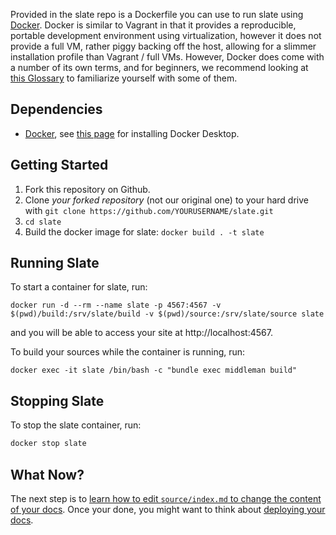 Provided in the slate repo is a Dockerfile you can use to run slate using [Docker](https://www.docker.com/). Docker is similar to Vagrant in that it provides a reproducible, portable development environment using virtualization, however it does not provide a full VM, rather piggy backing off the host, allowing for a slimmer installation profile than Vagrant / full VMs. However, Docker does come with a number of its own terms, and for beginners, we recommend looking at
[this Glossary](https://docs.microsoft.com/en-us/dotnet/architecture/microservices/container-docker-introduction/docker-terminology)
to familiarize yourself with some of them.

## Dependencies

* [Docker](https://www.docker.com/), see [this page](https://www.docker.com/get-started) for installing Docker Desktop.

## Getting Started

1. Fork this repository on Github.
2. Clone *your forked repository* (not our original one) to your hard drive with `git clone https://github.com/YOURUSERNAME/slate.git`
3. `cd slate`
4. Build the docker image for slate: `docker build . -t slate`

## Running Slate

To start a container for slate, run:

```
docker run -d --rm --name slate -p 4567:4567 -v $(pwd)/build:/srv/slate/build -v $(pwd)/source:/srv/slate/source slate
```

and you will be able to access your site at http://localhost:4567.

To build your sources while the container is running, run:

```
docker exec -it slate /bin/bash -c "bundle exec middleman build"
```

## Stopping Slate

To stop the slate container, run:

```bash
docker stop slate
```

## What Now?

The next step is to [learn how to edit `source/index.md` to change the content of your docs](Markdown-Syntax). Once your done, you might want to think about [deploying your docs](https://github.com/slatedocs/slate/wiki/Deploying-Slate).